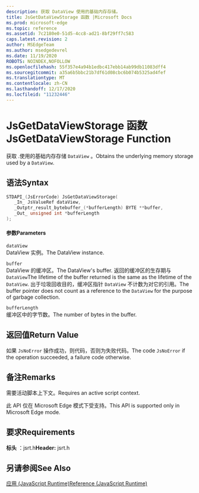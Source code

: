 ```yaml
---
description: 获取 DataView 使用的基础内存存储。
title: JsGetDataViewStorage 函数 |Microsoft Docs
ms.prod: microsoft-edge
ms.topic: reference
ms.assetid: 7c2180e0-51d5-4cc8-ad21-8bf29ff7c583
caps.latest.revision: 2
author: MSEdgeTeam
ms.author: msedgedevrel
ms.date: 11/19/2020
ROBOTS: NOINDEX,NOFOLLOW
ms.openlocfilehash: 55f357e4a94b1edbc417ebb14ab99db11083dff4
ms.sourcegitcommit: a35a6b5bbc21b7df61d08cbc6b074b5325ad4fef
ms.translationtype: MT
ms.contentlocale: zh-CN
ms.lasthandoff: 12/17/2020
ms.locfileid: "11232446"
---
```

# <span data-ttu-id="03609-103">JsGetDataViewStorage 函数</span><span class="sxs-lookup"><span data-stu-id="03609-103">JsGetDataViewStorage Function</span></span>

<span data-ttu-id="03609-104">获取 .使用的基础内存存储 `DataView` 。</span><span class="sxs-lookup"><span data-stu-id="03609-104">Obtains the underlying memory storage used by a `DataView`.</span></span>  
  
## <span data-ttu-id="03609-105">语法</span><span class="sxs-lookup"><span data-stu-id="03609-105">Syntax</span></span>  
  
```cpp  
STDAPI_(JsErrorCode) JsGetDataViewStorage(  
   _In_ JsValueRef dataView,  
   _Outptr_result_bytebuffer_(*bufferLength) BYTE **buffer,  
   _Out_ unsigned int *bufferLength  
);  
```  
  
#### <span data-ttu-id="03609-106">参数</span><span class="sxs-lookup"><span data-stu-id="03609-106">Parameters</span></span>  
 `dataView`  
 <span data-ttu-id="03609-107">DataView 实例。</span><span class="sxs-lookup"><span data-stu-id="03609-107">The DataView instance.</span></span>  
  
 `buffer`  
 <span data-ttu-id="03609-108">DataView 的缓冲区。</span><span class="sxs-lookup"><span data-stu-id="03609-108">The DataView's buffer.</span></span> <span data-ttu-id="03609-109">返回的缓冲区的生存期与 `DataView`</span><span class="sxs-lookup"><span data-stu-id="03609-109">The lifetime of the buffer returned is the same as the lifetime of the `DataView`.</span></span> <span data-ttu-id="03609-110">出于垃圾回收目的，缓冲区指针 `DataView` 不计数为对它的引用。</span><span class="sxs-lookup"><span data-stu-id="03609-110">The buffer pointer does not count as a reference to the `DataView` for the purpose of garbage collection.</span></span>  
  
 `bufferLength`  
 <span data-ttu-id="03609-111">缓冲区中的字节数。</span><span class="sxs-lookup"><span data-stu-id="03609-111">The number of bytes in the buffer.</span></span>  
  
## <span data-ttu-id="03609-112">返回值</span><span class="sxs-lookup"><span data-stu-id="03609-112">Return Value</span></span>  
 <span data-ttu-id="03609-113">如果 `JsNoError` 操作成功，则代码，否则为失败代码。</span><span class="sxs-lookup"><span data-stu-id="03609-113">The code `JsNoError` if the operation succeeded, a failure code otherwise.</span></span>  
  
## <span data-ttu-id="03609-114">备注</span><span class="sxs-lookup"><span data-stu-id="03609-114">Remarks</span></span>  
 <span data-ttu-id="03609-115">需要活动脚本上下文。</span><span class="sxs-lookup"><span data-stu-id="03609-115">Requires an active script context.</span></span>  
  
 <span data-ttu-id="03609-116">此 API 仅在 Microsoft Edge 模式下受支持。</span><span class="sxs-lookup"><span data-stu-id="03609-116">This API is supported only in Microsoft Edge mode.</span></span>  
  
## <span data-ttu-id="03609-117">要求</span><span class="sxs-lookup"><span data-stu-id="03609-117">Requirements</span></span>  
 <span data-ttu-id="03609-118">**标头** ：jsrt.h</span><span class="sxs-lookup"><span data-stu-id="03609-118">**Header:** jsrt.h</span></span>  
  
## <span data-ttu-id="03609-119">另请参阅</span><span class="sxs-lookup"><span data-stu-id="03609-119">See Also</span></span>  
 [<span data-ttu-id="03609-120">应用 (JavaScript Runtime)</span><span class="sxs-lookup"><span data-stu-id="03609-120">Reference (JavaScript Runtime)</span></span>](../chakra-hosting/reference-javascript-runtime.md)
